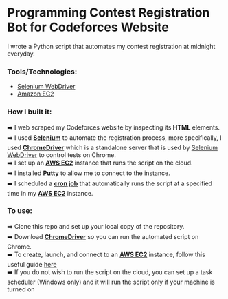 # Programming Contest Registration Bot for Codeforces Website

<!-- <img src="https://user-images.githubusercontent.com/36112125/113499920-e8431a00-94e7-11eb-977a-0f0810a3a0e8.png" alt="Your image title" width="120"/> -->

I wrote a Python script that automates my contest registration at midnight everyday.

<!-- Due to the COVID-19 pandemic, gyms in Ontario have implemented an online sign-up system that requires members to book for a specific workout time.  
The gym I go to allow members to start booking their gym times at midnight everyday, which is an inconvenient time for me.  
So, I decided to create a bot that does it for me. -->

### Tools/Technologies: ###  
* [Selenium WebDriver](https://www.selenium.dev/documentation/en/webdriver/)  
* [Amazon EC2](https://aws.amazon.com/ec2/)

### How I built it: ###  
:arrow_right:	I web scraped my Codeforces website by inspecting its **HTML** elements.  
:arrow_right:	I used [**Selenium**](https://www.selenium.dev/) to automate the registration process, more specifically, 
I used [**ChromeDriver**](https://chromedriver.chromium.org/) which is a standalone server that is used by [Selenium WebDriver](https://www.selenium.dev/documentation/en/webdriver/) to control tests on Chrome.  
:arrow_right:	I set up an [**AWS EC2**](https://aws.amazon.com/ec2/) instance that runs the script on the cloud.  
:arrow_right:	I installed [**Putty**](https://www.putty.org/) to allow me to connect to the instance.  
:arrow_right:	I scheduled a [**cron job**](https://www.hostgator.com/help/article/what-are-cron-jobs) that automatically runs the script at a specified time in my [**AWS EC2**](https://aws.amazon.com/ec2/) instance.

### To use: ###  
:arrow_right:	Clone this repo and set up your local copy of the repository.  
:arrow_right:	Download [**ChromeDriver**](https://chromedriver.chromium.org/) so you can run the automated script on Chrome.  
:arrow_right:	To create, launch, and connect to an [**AWS EC2**](https://aws.amazon.com/ec2/) instance, follow this useful guide [here](https://praneeth-kandula.medium.com/launching-and-connecting-to-an-aws-ec2-instance-6678f660bbe6)  
:arrow_right:	If you do not wish to run the script on the cloud, you can set up a task scheduler (Windows only) and it will run the script only if your machine is turned on

<!-- #### Now you can get your gym booking while being sound asleep! #### -->
